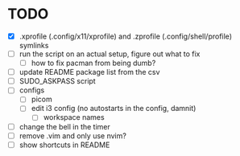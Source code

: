 # TODO

- [x] .xprofile (.config/x11/xprofile) and .zprofile (.config/shell/profile) symlinks
- [ ] run the script on an actual setup, figure out what to fix
    - [ ] how to fix pacman from being dumb?
- [ ] update README package list from the csv
- [ ] SUDO_ASKPASS script
- [ ] configs
    - [ ] picom
    - [ ] edit i3 config (no autostarts in the config, damnit)
        - [ ] workspace names
- [ ] change the bell in the timer
- [ ] remove .vim and only use nvim?
- [ ] show shortcuts in README
